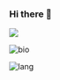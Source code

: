 ### Hi there 👋 
![](https://komarev.com/ghpvc/?username=BrandonHanx&label=PROFILE+VIEWS)

<!--
**BrandonHanx/BrandonHanx** is a ✨ _special_ ✨ repository because its `README.md` (this file) appears on your GitHub profile.

Here are some ideas to get you started:

- 🔭 I’m currently working on ...
- 🌱 I’m currently learning ...
- 👯 I’m looking to collaborate on ...
- 🤔 I’m looking for help with ...
- 💬 Ask me about ...
- 📫 How to reach me: ...
- 😄 Pronouns: ...
- ⚡ Fun fact: ...
-->

![bio](https://github-readme-stats.vercel.app/api?username=BrandonHanx&show_icons=true)

![lang](https://github-readme-stats.vercel.app/api/top-langs/?username=BrandonHanx&layout=compact)
